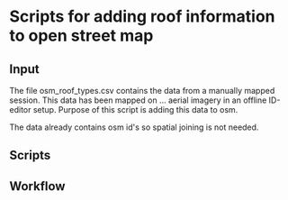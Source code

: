 Scripts for adding roof information to open street map
======================================================

Input
-----
The file osm_roof_types.csv contains the data from a manually mapped session. This data has been mapped on ... aerial imagery in an offline ID-editor setup. Purpose of this script is adding this data to osm.

The data already contains osm id's so spatial joining is not needed.

Scripts
-------

Workflow
-------






